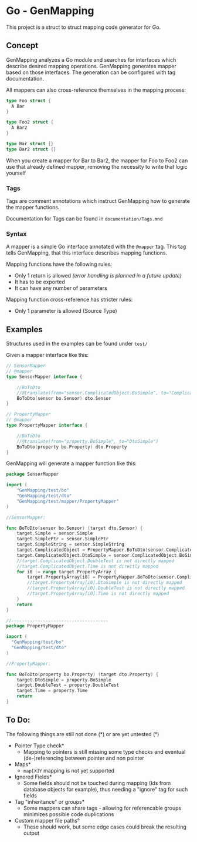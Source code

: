 # Go - GenMapping
This project is a struct to struct mapping code generator for Go.

## Concept
GenMapping analyzes a Go module and searches for interfaces which describe desired mapping operations. 
GenMapping generates mapper based on those interfaces. The generation can be configured with tag documentation.

All mappers can also cross-reference themselves in the mapping process:
```go
type Foo struct {
  A Bar
}

type Foo2 struct {
  A Bar2
} 

type Bar struct {}
type Bar2 struct {}
```
When you create a mapper for Bar to Bar2, the mapper for Foo to Foo2 can use that already defined mapper, removing the necessity to write that logic yourself

### Tags
Tags are comment annotations which instruct GenMapping how to generate the mapper functions.

Documentation for Tags can be found in `documentation/Tags.mnd`

### Syntax
A mapper is a simple Go interface annotated with the `@mapper` tag. This tag tells GenMapping, that this interface describes mapping functions.

Mapping functions have the following rules:
- Only 1 return is allowed _(error handling is planned in a future update)_
- It has to be exported
- It can have any number of parameters

Mapping function cross-reference has stricter rules:
- Only 1 parameter is allowed (Source Type)

## Examples

Structures used in the examples can be found under `test/`

Given a mapper interface like this:
```go
// SensorMapper
// @mapper
type SensorMapper interface {

	//BoToDto
	//@translate(from="sensor.ComplicatedObject.BoSimple", to="ComplicatedObject.DtoSimple")
	BoToDto(sensor bo.Sensor) dto.Sensor
}

// PropertyMapper
// @mapper
type PropertyMapper interface {

	//BoToDto
	//@translate(from="property.BoSimple", to="DtoSimple")
	BoToDto(property bo.Property) dto.Property
}
```

GenMapping will generate a mapper function like this:
```go
package SensorMapper

import (
	"GenMapping/test/bo"
	"GenMapping/test/dto"
	"GenMapping/test/mapper/PropertyMapper"
)

//SensorMapper:

func BoToDto(sensor bo.Sensor) (target dto.Sensor) {
	target.Simple = sensor.Simple
	target.SimplePtr = sensor.SimplePtr
	target.SimpleString = sensor.SimpleString
	target.ComplicatedObject = PropertyMapper.BoToDto(sensor.ComplicatedObject)
	target.ComplicatedObject.DtoSimple = sensor.ComplicatedObject.BoSimple
	//target.ComplicatedObject.DoubleTest is not directly mapped
	//target.ComplicatedObject.Time is not directly mapped
	for i0 := range target.PropertyArray {
		target.PropertyArray[i0] = PropertyMapper.BoToDto(sensor.ComplicatedObject)
		//target.PropertyArray[i0].DtoSimple is not directly mapped
		//target.PropertyArray[i0].DoubleTest is not directly mapped
		//target.PropertyArray[i0].Time is not directly mapped
	}
	return
}

//-------------------------------------
package PropertyMapper

import (
  "GenMapping/test/bo"
  "GenMapping/test/dto"
)

//PropertyMapper:

func BoToDto(property bo.Property) (target dto.Property) {
	target.DtoSimple = property.BoSimple
	target.DoubleTest = property.DoubleTest
	target.Time = property.Time
	return
}
```

## To Do:
The following things are still not done (*) or are yet untested (°)
- Pointer Type check*
  - Mapping to pointers is still missing some type checks and eventual (de-)referencing between pointer and non pointer
- Maps*
  - `map[X]Y` mapping is not yet supported
- Ignored Fields*
  - Some fields should not be touched during mapping (Ids from database objects for example), thus needing a "ignore" tag for such fields
- Tag "inheritance" or groups*
  - Some mappers can share tags - allowing for referencable groups minimizes possible code duplications  
- Custom mapper file paths°
  - These should work, but some edge cases could break the resulting output